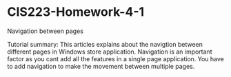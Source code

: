 # CIS223-Homework-4-1
Navigation between pages

Tutorial summary:
This articles explains about the navigtion between different pages in Windows store application. 
Navigation is an important factor as you cant add all the features in a single page application. 
You have to add navigation to make the movement between multiple pages.
